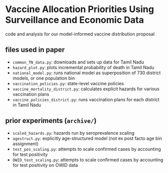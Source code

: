 # Vaccine Allocation Priorities Using Surveillance and Economic Data

code and analysis for our model-informed vaccine distribution proposal

## files used in paper

- `common_TN_data.py`: downloads and sets up data for Tamil Nadu
- `hazard_plot.py`: plots incremental probability of death in Tamil Nadu 
- `national_model.py`: runs national model as superposition of 730 district models, or one population bin
- `vaccination_policies.py`: state-level vaccine policies 
- `vaccine_mortality_district.py`: calculates explicit hazards for various vaccination plans
- `vaccine_policies_district.py`: runs vaccination plans for each district in Tamil Nadu

## prior experiments (`archive/`)
- `scaled_hazards.py`: hazards run by seroprevalence scaling
- `agestruct.py`: explicitly age-structured model (not ex post facto age bin assignment)
- `test_pos_scaling.py`: attempts to scale confirmed cases by accounting for test positivity
- `OWID_test_scaling.py`: attempts to scale confirmed cases by accounting for test positivity on OWID data 